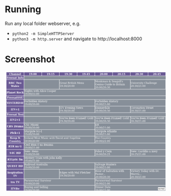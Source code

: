# Running

Run any local folder webserver, e.g.
- `python2 -m SimpleHTTPServer`
- `python3 -m http.server`
and navigate to http://localhost:8000

# Screenshot

![screenshot](screenshot.png)
